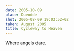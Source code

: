 ```yaml
---
date: 2005-10-09
place: Dueodde
shot: 2005-08-09 19:03:52+02
taken: August 2005
title: Cycleway to Heaven
---
```


Where angels dare.
